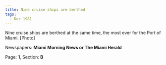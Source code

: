 ```yaml
---  
title: Nine cruise ships are berthed  
tags:  
  - Dec 1981  
---  
```

  
Nine cruise ships are berthed at the same time, the most ever for the Port of Miami. [Photo]  
  
Newspapers: **Miami Morning News or The Miami Herald**  
  
Page: **1**, Section: **B** 
